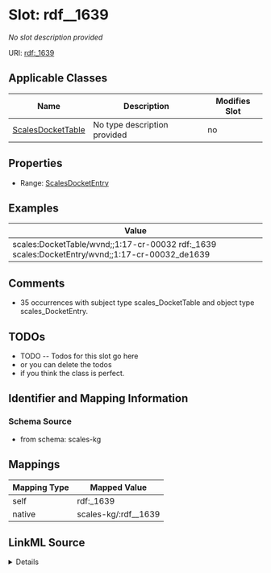 

# Slot: rdf__1639


_No slot description provided_





URI: [rdf:_1639](http://www.w3.org/1999/02/22-rdf-syntax-ns#_1639)



<!-- no inheritance hierarchy -->





## Applicable Classes

| Name | Description | Modifies Slot |
| --- | --- | --- |
| [ScalesDocketTable](../classes/ScalesDocketTable.md) | No type description provided |  no  |







## Properties

* Range: [ScalesDocketEntry](../classes/ScalesDocketEntry.md)






## Examples

| Value |
| --- |
| scales:DocketTable/wvnd;;1:17-cr-00032 rdf:_1639 scales:DocketEntry/wvnd;;1:17-cr-00032_de1639 |

## Comments

* 35 occurrences with subject type scales_DocketTable and object type scales_DocketEntry.

## TODOs

* TODO -- Todos for this slot go here
* or you can delete the todos
* if you think the class is perfect.

## Identifier and Mapping Information







### Schema Source


* from schema: scales-kg




## Mappings

| Mapping Type | Mapped Value |
| ---  | ---  |
| self | rdf:_1639 |
| native | scales-kg/:rdf__1639 |




## LinkML Source

<details>
```yaml
name: rdf__1639
description: No slot description provided
todos:
- TODO -- Todos for this slot go here
- or you can delete the todos
- if you think the class is perfect.
comments:
- 35 occurrences with subject type scales_DocketTable and object type scales_DocketEntry.
examples:
- value: scales:DocketTable/wvnd;;1:17-cr-00032 rdf:_1639 scales:DocketEntry/wvnd;;1:17-cr-00032_de1639
from_schema: scales-kg
rank: 1000
slot_uri: rdf:_1639
alias: rdf__1639
domain_of:
- scales_DocketTable
range: scales_DocketEntry

```
</details>